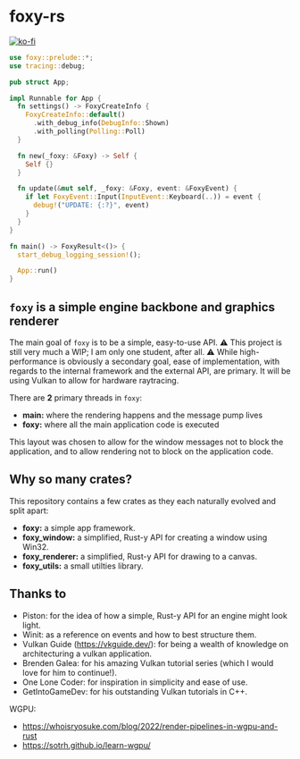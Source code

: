 # foxy-rs

[![ko-fi](https://ko-fi.com/img/githubbutton_sm.svg)](https://ko-fi.com/R6R8PGIU6)

```rust
use foxy::prelude::*;
use tracing::debug;

pub struct App;

impl Runnable for App {
  fn settings() -> FoxyCreateInfo {
    FoxyCreateInfo::default()
      .with_debug_info(DebugInfo::Shown)
      .with_polling(Polling::Poll)
  }

  fn new(_foxy: &Foxy) -> Self {
    Self {}
  }

  fn update(&mut self, _foxy: &Foxy, event: &FoxyEvent) {
    if let FoxyEvent::Input(InputEvent::Keyboard(..)) = event {
      debug!("UPDATE: {:?}", event)
    }
  }
}

fn main() -> FoxyResult<()> {
  start_debug_logging_session!();

  App::run()
}
```

## `foxy` is a simple engine backbone and graphics renderer

The main goal of `foxy` is to be a simple, easy-to-use API. ⚠️ This project is still very much a WIP; I am only one student, after all. ⚠️ While high-performance is obviously a secondary goal, ease of implementation, with regards to the internal framework and the external API, are primary. It will be using Vulkan to allow for hardware raytracing.

There are **2** primary threads in `foxy`:

* **main:** where the rendering happens and the message pump lives
* **foxy:** where all the main application code is executed

This layout was chosen to allow for the window messages not to block the application, and to allow rendering not to block on the application code.

## Why so many crates?

This repository contains a few crates as they each naturally evolved and split apart:

* **foxy:** a simple app framework.
* **foxy_window:** a simplified, Rust-y API for creating a window using Win32.
* **foxy_renderer:** a simplified, Rust-y API for drawing to a canvas.
* **foxy_utils:** a small utilties library.

## Thanks to

* Piston: for the idea of how a simple, Rust-y API for an engine might look light.
* Winit: as a reference on events and how to best structure them.
* Vulkan Guide (<https://vkguide.dev/>): for being a wealth of knowledge on architecturing a vulkan application.
* Brenden Galea: for his amazing Vulkan tutorial series (which I would love for him to continue!).
* One Lone Coder: for inspiration in simplicity and ease of use.
* GetIntoGameDev: for his outstanding Vulkan tutorials in C++.

WGPU:

* <https://whoisryosuke.com/blog/2022/render-pipelines-in-wgpu-and-rust>
* <https://sotrh.github.io/learn-wgpu/>
